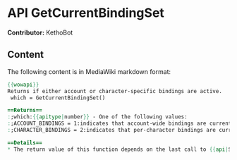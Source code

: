 # API GetCurrentBindingSet

**Contributor:** KethoBot

## Content

The following content is in MediaWiki markdown format:

```mediawiki
{{wowapi}}
Returns if either account or character-specific bindings are active.
 which = GetCurrentBindingSet()

==Returns==
:;which:{{apitype|number}} - One of the following values:
:;ACCOUNT_BINDINGS = 1:indicates that account-wide bindings are currently active.
:;CHARACTER_BINDINGS = 2:indicates that per-character bindings are currently active.

==Details==
* The return value of this function depends on the last call to {{api|SaveBindings}}.
```